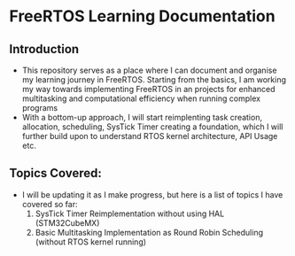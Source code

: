 # FreeRTOS Learning Documentation
## Introduction
* This repository serves as a place where I can document and organise my learning journey in FreeRTOS. Starting from the basics, I am working my way towards implementing FreeRTOS in an projects for enhanced multitasking and computational efficiency when running complex programs
* With a bottom-up approach, I will start reimplenting task creation, allocation, scheduling, SysTick Timer creating a foundation, which I will further build upon to understand RTOS kernel architecture, API Usage etc.

## Topics Covered:
* I will be updating it as I make progress, but here is a list of topics I have covered so far:
    1.  SysTick Timer Reimplementation without using HAL (STM32CubeMX)
    2. Basic Multitasking Implementation as Round Robin Scheduling (without RTOS kernel running)
